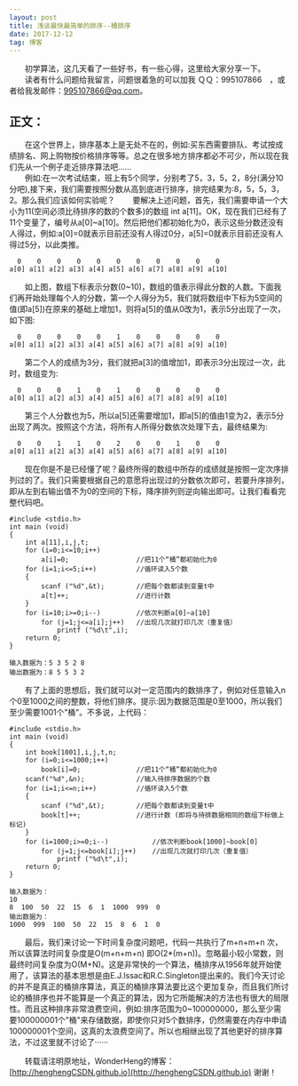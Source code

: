 ```yaml
---
layout: post
title: 浅谈最快最简单的排序--桶排序
date: 2017-12-12 
tag: 博客 
---   
```


　　初学算法，这几天看了一些好书，有一些心得，这里给大家分享一下。
　　读者有什么问题给我留言，问题很着急的可以加我 ＱＱ：995107866　，或者给我发邮件：[995107866@qq.com](mailto:995107866@qq.com)。

## 正文：

　　在这个世界上，排序基本上是无处不在的，例如:买东西需要排队、考试按成绩排名、网上购物按价格排序等等。总之在很多地方排序都必不可少，所以现在我们先从一个例子走近排序算法吧……  
　　例如:在一次考试结束，班上有5个同学，分别考了5，3，5，2，8分(满分10分吧),接下来，我们需要按照分数从高到底进行排序，排完结果为:8，5，5，3，2。那么我们应该如何实验呢？
　　要解决上述问题，首先，我们需要申请一个大小为11(空间必须比待排序的数的个数多)的数组 int a[11]。OK，现在我们已经有了11个变量了，编号从a[0]~a[10]。然后把他们都初始化为0，表示这些分数还没有人得过，例如:a[0]=0就表示目前还没有人得过0分，a[5]=0就表示目前还没有人得过5分，以此类推。

```
  0    0    0    0    0    0    0    0    0    0    0
a[0] a[1] a[2] a[3] a[4] a[5] a[6] a[7]	a[8] a[9] a[10]
```
       
　　如上图，数组下标表示分数(0~10)，数组的值表示得此分数的人数。下面我们再开始处理每个人的分数，第一个人得分为5，我们就将数组中下标为5空间的值(即a[5])在原来的基础上增加1，则将a[5]的值从0改为1，表示5分出现了一次，如下图:

```
  0    0    0    0    0    1    0    0    0    0    0
a[0] a[1] a[2] a[3] a[4] a[5] a[6] a[7]	a[8] a[9] a[10]
```

　　第二个人的成绩为3分，我们就把a[3]的值增加1，即表示3分出现过一次，此时，数组变为:

```	
  0    0    0    1    0    1    0    0    0    0    0
a[0] a[1] a[2] a[3] a[4] a[5] a[6] a[7]	a[8] a[9] a[10]
```

　　第三个人分数也为5，所以a[5]还需要增加1，即a[5]的值由1变为2，表示5分出现了两次。按照这个方法，将所有人所得分数依次处理下去，最终结果为:

```
  0    0    1    1    0    2    0    0    1    0    0
a[0] a[1] a[2] a[3] a[4] a[5] a[6] a[7]	a[8] a[9] a[10]
```

　　现在你是不是已经懂了呢？最终所得的数组中所存的成绩就是按照一定次序排列过的了。我们只需要根据自己的意愿将出现过的分数依次即可，若要升序排列，即从左到右输出值不为0的空间的下标，降序排列则逆向输出即可。让我们看看完整代码吧。

```
#include <stdio.h>
int main (void)
{
	int a[11],i,j,t;
	for (i=0;i<=10;i++)
		a[i]=0;					//把11个“桶”都初始化为0
	for (i=1;i<=5;i++)			//循环读入5个数	
	{
		scanf ("%d",&t);		//把每个数都读到变量t中
		a[t]++;					//进行计数 
	}
	for (i=10;i>=0;i--)			//依次判断a[0]~a[10] 
		for (j=1;j<=a[i];j++)	//出现几次就打印几次（重复值） 
			printf ("%d\t",i);
	return 0; 
} 

输入数据为：5 3 5 2 8
输出数据为：8 5 5 3 2
```

　　有了上面的思想后，我们就可以对一定范围内的数排序了，例如对任意输入n个0至1000之间的整数，将他们排序。提示:因为数据范围是0至1000，所以我们至少需要1001个"桶"。不多说，上代码：

```	
#include <stdio.h>
int main (void)
{
	int book[1001],i,j,t,n;
	for (i=0;i<=1000;i++)
		book[i]=0;				//把11个“桶”都初始化为0
	scanf("%d",&n);				//输入待排序数据的个数 
	for (i=1;i<=n;i++)			//循环读入5个数	
	{
		scanf ("%d",&t);		//把每个数都读到变量t中
		book[t]++;				//进行计数 (即将与待排数据相同的数组下标做上标记)
	}
	for (i=1000;i>=0;i--)			//依次判断book[1000]~book[0] 
		for (j=1;j<=book[i];j++)	//出现几次就打印几次（重复值） 
			printf ("%d\t",i);
	return 0; 
} 

输入数据为：
10
8  100  50  22  15  6  1  1000  999  0
输出数据为：
1000  999  100  50  22  15  8  6  1  0
```

　　最后，我们来讨论一下时间复杂度问题吧，代码一共执行了m+n+m+n 次，所以该算法时间复杂度是O(m+n+m+n) 即O(2*(m+n))。忽略最小较小常数，则最终时间复杂度为O(M+N)。这是非常快的一个算法，桶排序从1956年就开始使用了，该算法的基本思想是由E.J.Issac和R.C.Singleton提出来的。我们今天讨论的并不是真正的桶排序算法，真正的桶排序算法要比这个更加复杂，而且我们所讨论的桶排序也并不能算是一个真正的算法，因为它所能解决的方法也有很大的局限性。而且这种排序非常浪费空间，例如:排序范围为0~100000000，那么至少需要100000001个"桶"来存储数据，即使你只对5个数排序，仍然需要在内存中申请100000001个空间，这真的太浪费空间了。所以也相继出现了其他更好的排序算法，不过这里就不讨论了······
	
　　转载请注明原地址，WonderHeng的博客：[http://henghengCSDN.github.io](http://henghengCSDN.github.io) 谢谢！

